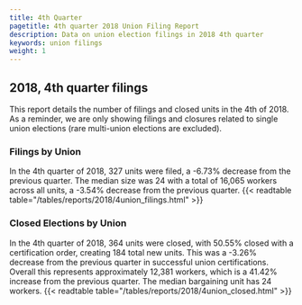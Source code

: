 ```yaml
---
title: 4th Quarter 
pagetitle: 4th quarter 2018 Union Filing Report
description: Data on union election filings in 2018 4th quarter 
keywords: union filings
weight: 1
---
```


## 2018, 4th quarter filings

This report details the number of filings and closed units in the 4th of 2018. As a reminder, we are only showing filings and closures related to single union elections (rare multi-union elections are excluded).

### Filings by Union
In the 4th quarter of 2018, 327 units were filed, a -6.73% decrease from the previous quarter. The median size was 24 with a total of 16,065 workers across all units, a -3.54% decrease from the previous quarter.
{{< readtable table="/tables/reports/2018/4union_filings.html" >}}

### Closed Elections by Union
In the 4th quarter of 2018, 364 units were closed, with 50.55% closed with a certification order, creating 184 total new units. This was a -3.26% decrease from the previous quarter in successful union certifications. Overall this represents approximately 12,381 workers, which is a 41.42% increase from the previous quarter. The median bargaining unit has 24 workers.
{{< readtable table="/tables/reports/2018/4union_closed.html" >}}

